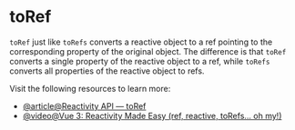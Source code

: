 # toRef

`toRef` just like `toRefs` converts a reactive object to a ref pointing to the corresponding property of the original object. The difference is that `toRef` converts a single property of the reactive object to a ref, while `toRefs` converts all properties of the reactive object to refs.


Visit the following resources to learn more:

- [@article@Reactivity API — toRef](https://vuejs.org/api/reactivity-utilities.html#toref)
- [@video@Vue 3: Reactivity Made Easy (ref, reactive, toRefs... oh my!)](https://www.youtube.com/watch?v=sAj6tdVS2cA)
